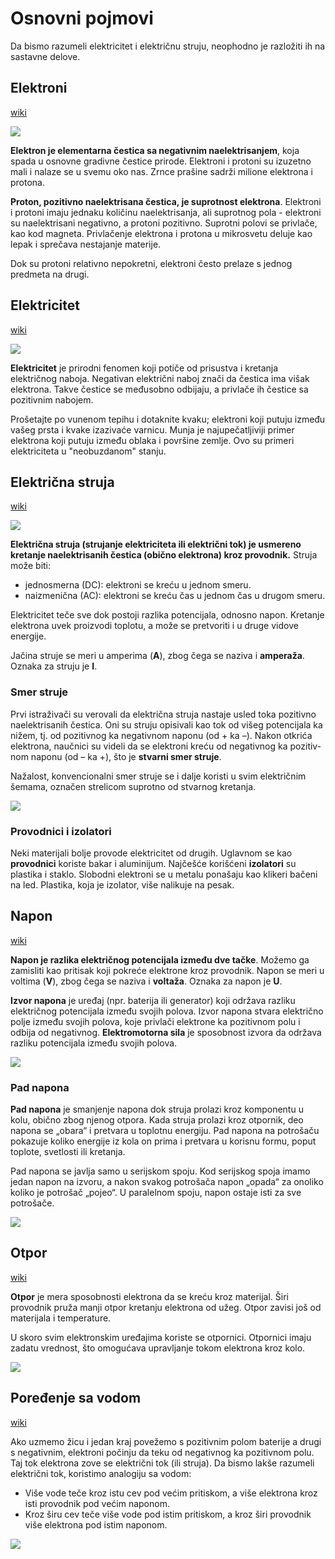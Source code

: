 # Osnovni pojmovi

Da bismo razumeli elektricitet i električnu struju, neophodno je razložiti ih na sastavne delove.

## Elektroni

[wiki](https://sh.wikipedia.org/wiki/Elektron)

![](slike/electron.png)

**Elektron je elementarna čestica sa negativnim naelektrisanjem**, koja spada u osnovne gradivne čestice prirode. Elektroni i protoni su izuzetno mali i nalaze se u svemu oko nas. Zrnce prašine sadrži milione elektrona i protona.

**Proton, pozitivno naelektrisana čestica, je suprotnost elektrona**. Elektroni i protoni imaju jednaku količinu naelektrisanja, ali suprotnog pola - elektroni su naelektrisani negativno, a protoni pozitivno. Suprotni polovi se privlače, kao kod magneta. Privlačenje elektrona i protona u mikrosvetu deluje kao lepak i sprečava nestajanje materije.

Dok su protoni relativno nepokretni, elektroni često prelaze s jednog predmeta na drugi. 

## Elektricitet

[wiki](https://sh.wikipedia.org/wiki/Elektricitet)

![](https://upload.wikimedia.org/wikipedia/commons/thumb/4/4b/Lightning3.jpg/330px-Lightning3.jpg)

**Elektricitet** je prirodni fenomen koji potiče od prisustva i kretanja električnog naboja. Negativan električni naboj znači da čestica ima višak elektrona. Takve čestice se međusobno odbijaju, a privlače ih čestice sa pozitivnim nabojem.

Prošetajte po vunenom tepihu i dotaknite kvaku; elektroni koji putuju između vašeg prsta i kvake izazivaće varnicu. Munja je najupečatljiviji primer elektrona koji putuju između oblaka i površine zemlje. Ovo su primeri elektriciteta u "neobuzdanom" stanju.

## Električna struja

[wiki](https://sh.wikipedia.org/wiki/Elektri%C4%8Dna_struja)

![](slike/struja.gif)

**Električna struja (strujanje elektriciteta ili električni tok) je usmereno kretanje naelektrisanih čestica (obično elektrona) kroz provodnik.** Struja može biti:

- jednosmerna (DC): elektroni se kreću u jednom smeru.
- naizmenična (AC): elektroni se kreću čas u jednom čas u drugom smeru.

Elektricitet teče sve dok postoji razlika potencijala, odnosno napon. Kretanje elektrona uvek proizvodi toplotu, a može se pretvoriti i u druge vidove energije.

Jačina struje se meri u amperima (**A**), zbog čega se naziva i **amperaža**. Oznaka za struju je **I**. 

### Smer struje

Prvi istraživači su verovali da električna stru­ja nastaje usled toka pozitivno naelektri­sanih čestica. Oni su struju opisivali kao tok od višeg potencijala ka nižem, tj. od pozitivnog ka negativnom naponu (od + ka –). Nakon otkrića elektrona, naučnici su videli da se elektroni kreću od negativnog ka pozitiv­nom naponu (od – ka +), što je **stvarni smer struje**. 

Nažalost, konvencionalni smer struje se i dalje koristi u svim električnim šemama, označen strelicom suprotno od stvarnog kretanja.

![](slike/smer-struje.png)

### Provodnici i izolatori

Neki materijali bolje provode elektricitet od drugih. Uglavnom se kao **provodnici** koriste bakar i aluminijum. Najčešće korišćeni **izolatori** su plastika i staklo. Slobodni elektroni se u metalu ponašaju kao klikeri bačeni na led. Plastika, koja je izolator, više nalikuje na pesak. 

## Napon

[wiki](https://sh.wikipedia.org/wiki/Elektri%C4%8Dni_napon)

**Napon je razlika električnog potencijala između dve tačke**. Možemo ga zamisliti kao pritisak koji pokreće elektrone kroz provodnik. Napon se meri u voltima (**V**), zbog čega se naziva i **voltaža**. Oznaka za napon je **U**.

**Izvor napona** je uređaj (npr. baterija ili generator) koji održava razliku električnog potencijala između svojih polova. Izvor napona stvara električno polje između svojih polova, koje privlači elektrone ka pozitivnom polu i odbija od negativnog. **Elektromotorna sila** je sposobnost izvora da održava razliku potencijala između svojih polova.

![](https://upload.wikimedia.org/wikipedia/commons/9/9b/Potential.jpg)

### Pad napona

**Pad napona** je smanjenje napona dok struja prolazi kroz komponentu u kolu, obično zbog njenog otpora. Kada struja prolazi kroz otpornik, deo napona se „obara“ i pretvara u toplotnu energiju. Pad napona na potrošaču pokazuje koliko energije iz kola on prima i pretvara u korisnu formu, poput toplote, svetlosti ili kretanja.

Pad napona se javlja samo u serijskom spoju. Kod serijskog spoja imamo jedan napon na izvoru, a nakon svakog potrošača napon „opada“ za onoliko koliko je potrošač „pojeo“. U paralelnom spoju, napon ostaje isti za sve potrošače. 

![](slike/pad-napona.png)

## Otpor

[wiki](https://sh.wikipedia.org/wiki/Elektri%C4%8Dni_otpor_i_vodljivost)

**Otpor** je mera sposobnosti elektrona da se kreću kroz materijal. Širi provodnik pruža manji otpor kretanju elektrona od užeg. Otpor zavisi još od materijala i temperature.

U skoro svim elektronskim uređajima koriste se otpornici. Otpornici imaju zadatu vrednost, što omogućava upravljanje tokom elektrona kroz kolo.

![](slike/otpor.jpg)

## Poređenje sa vodom

[wiki](https://sh.wikipedia.org/wiki/Hidrauli%C4%8Dka_analogija)

Ako uzmemo žicu i jedan kraj povežemo s pozitivnim polom baterije a drugi s negativnim, elektroni počinju da teku od negativnog ka pozitivnom polu. Taj tok elektrona zove se električni tok (ili struja). Da bismo lakše razumeli električni tok, koristimo analogiju sa vodom:

* Više vode teče kroz istu cev pod većim pritiskom, a više elektrona kroz isti provodnik pod većim naponom.
* Kroz širu cev teče više vode pod istim pritiskom, a kroz širi provodnik više elektrona pod istim naponom.

![](slike/analogija.jpg)

<!-- ![](slike/analogija.png) -->